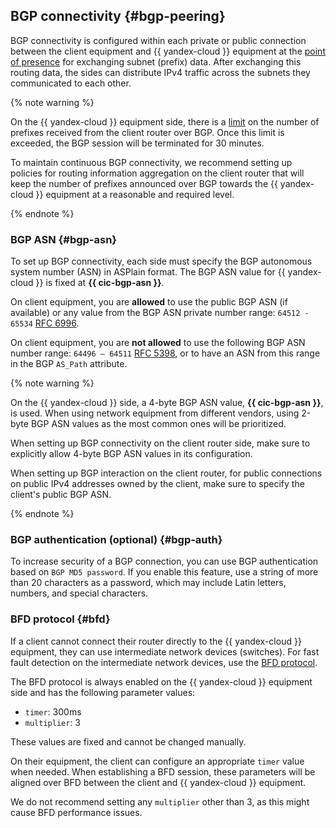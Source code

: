 ## BGP connectivity {#bgp-peering}

BGP connectivity is configured within each private or public connection between the client equipment and {{ yandex-cloud }} equipment at the [point of presence](../../interconnect/concepts/pops.md) for exchanging subnet (prefix) data. After exchanging this routing data, the sides can distribute IPv4 traffic across the subnets they communicated to each other.

{% note warning %}

On the {{ yandex-cloud }} equipment side, there is a [limit](../../interconnect/concepts/limits.md#interconnect-limits) on the number of prefixes received from the client router over BGP.
Once this limit is exceeded, the BGP session will be terminated for 30 minutes.

To maintain continuous BGP connectivity, we recommend setting up policies for routing information aggregation on the client router that will keep the number of prefixes announced over BGP towards the {{ yandex-cloud }} equipment at a reasonable and required level.

{% endnote %}

### BGP ASN {#bgp-asn}

To set up BGP connectivity, each side must specify the BGP autonomous system number (ASN) in ASPlain format. The BGP ASN value for {{ yandex-cloud }} is fixed at **{{ cic-bgp-asn }}**.

On client equipment, you are **allowed** to use the public BGP ASN (if available) or any value from the BGP ASN private number range: `64512 - 65534` [RFC 6996](https://datatracker.ietf.org/doc/rfc6996).

On client equipment, you are **not allowed** to use the following BGP ASN number range: `64496 – 64511` [RFC 5398](https://datatracker.ietf.org/doc/rfc5398), or to have an ASN from this range in the BGP `AS_Path` attribute.

{% note warning %}

On the {{ yandex-cloud }} side, a 4-byte BGP ASN value, **{{ cic-bgp-asn }}**, is used. When using network equipment from different vendors, using 2-byte BGP ASN values as the most common ones will be prioritized.

When setting up BGP connectivity on the client router side, make sure to explicitly allow 4-byte BGP ASN values in its configuration.

When setting up BGP interaction on the client router, for public connections on public IPv4 addresses owned by the client, make sure to specify the client's public BGP ASN.

{% endnote %}

### BGP authentication (optional) {#bgp-auth}

To increase security of a BGP connection, you can use BGP authentication based on `BGP MD5 password`. If you enable this feature, use a string of more than 20 characters as a password, which may include Latin letters, numbers, and special characters.

### BFD protocol {#bfd}

If a client cannot connect their router directly to the {{ yandex-cloud }} equipment, they can use intermediate network devices (switches). For fast fault detection on the intermediate network devices, use the [BFD protocol](https://en.wikipedia.org/wiki/Bidirectional_Forwarding_Detection).

The BFD protocol is always enabled on the {{ yandex-cloud }} equipment side and has the following parameter values:
* `timer`: 300ms
* `multiplier`: 3

These values are fixed and cannot be changed manually.

On their equipment, the client can configure an appropriate `timer` value when needed. When establishing a BFD session, these parameters will be aligned over BFD between the client and {{ yandex-cloud }} equipment.

We do not recommend setting any `multiplier` other than 3, as this might cause BFD performance issues.
